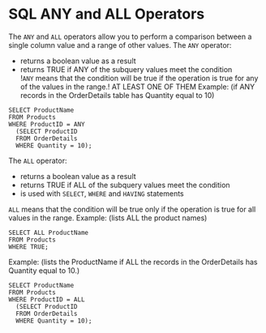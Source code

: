 # SQL ANY and ALL Operators
The `ANY` and `ALL` operators allow you to perform a comparison between a single column value and a range of other values.
The `ANY` operator:
- returns a boolean value as a result
- returns TRUE if ANY of the subquery values meet the condition
!`ANY` means that the condition will be true if the operation is true for any of the values in the range.!
AT LEAST ONE OF THEM
Example: (if ANY records in the OrderDetails table has Quantity equal to 10) 
```
SELECT ProductName  
FROM Products  
WHERE ProductID = ANY  
  (SELECT ProductID  
  FROM OrderDetails  
  WHERE Quantity = 10);
```

The `ALL` operator:
- returns a boolean value as a result
- returns TRUE if ALL of the subquery values meet the condition
- is used with `SELECT`, `WHERE` and `HAVING` statements

`ALL` means that the condition will be true only if the operation is true for all values in the range.
Example: (lists ALL the product names)
```
SELECT ALL ProductName  
FROM Products  
WHERE TRUE;
```

Example: (lists the ProductName if ALL the records in the OrderDetails has Quantity equal to 10.)
```
SELECT ProductName  
FROM Products  
WHERE ProductID = ALL  
  (SELECT ProductID  
  FROM OrderDetails  
  WHERE Quantity = 10);
```
